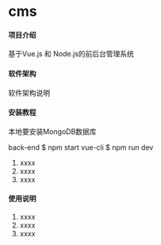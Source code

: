 # cms

#### 项目介绍
基于Vue.js 和 Node.js的前后台管理系统

#### 软件架构
软件架构说明


#### 安装教程
本地要安装MongoDB数据库

back-end  $ npm start
vue-cli $ npm run dev
1. xxxx
2. xxxx
3. xxxx

#### 使用说明

1. xxxx
2. xxxx
3. xxxx

